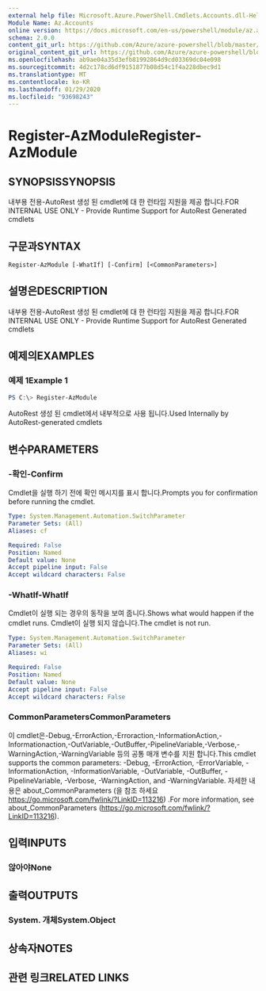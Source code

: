 ```yaml
---
external help file: Microsoft.Azure.PowerShell.Cmdlets.Accounts.dll-Help.xml
Module Name: Az.Accounts
online version: https://docs.microsoft.com/en-us/powershell/module/az.accounts/register-azmodule
schema: 2.0.0
content_git_url: https://github.com/Azure/azure-powershell/blob/master/src/Accounts/Accounts/help/Register-AzModule.md
original_content_git_url: https://github.com/Azure/azure-powershell/blob/master/src/Accounts/Accounts/help/Register-AzModule.md
ms.openlocfilehash: ab9ae04a35d3efb81992864d9cd03369dc04e098
ms.sourcegitcommit: 4d2c178cd6df9151877b08d54c1f4a228dbec9d1
ms.translationtype: MT
ms.contentlocale: ko-KR
ms.lasthandoff: 01/29/2020
ms.locfileid: "93698243"
---
```

# <span data-ttu-id="95b39-101">Register-AzModule</span><span class="sxs-lookup"><span data-stu-id="95b39-101">Register-AzModule</span></span>

## <span data-ttu-id="95b39-102">SYNOPSIS</span><span class="sxs-lookup"><span data-stu-id="95b39-102">SYNOPSIS</span></span>
<span data-ttu-id="95b39-103">내부용 전용-AutoRest 생성 된 cmdlet에 대 한 런타임 지원을 제공 합니다.</span><span class="sxs-lookup"><span data-stu-id="95b39-103">FOR INTERNAL USE ONLY - Provide Runtime Support for AutoRest Generated cmdlets</span></span>

## <span data-ttu-id="95b39-104">구문과</span><span class="sxs-lookup"><span data-stu-id="95b39-104">SYNTAX</span></span>

```
Register-AzModule [-WhatIf] [-Confirm] [<CommonParameters>]
```

## <span data-ttu-id="95b39-105">설명은</span><span class="sxs-lookup"><span data-stu-id="95b39-105">DESCRIPTION</span></span>
<span data-ttu-id="95b39-106">내부용 전용-AutoRest 생성 된 cmdlet에 대 한 런타임 지원을 제공 합니다.</span><span class="sxs-lookup"><span data-stu-id="95b39-106">FOR INTERNAL USE ONLY - Provide Runtime Support for AutoRest Generated cmdlets</span></span>

## <span data-ttu-id="95b39-107">예제의</span><span class="sxs-lookup"><span data-stu-id="95b39-107">EXAMPLES</span></span>

### <span data-ttu-id="95b39-108">예제 1</span><span class="sxs-lookup"><span data-stu-id="95b39-108">Example 1</span></span>
```powershell
PS C:\> Register-AzModule
```

<span data-ttu-id="95b39-109">AutoRest 생성 된 cmdlet에서 내부적으로 사용 됩니다.</span><span class="sxs-lookup"><span data-stu-id="95b39-109">Used Internally by AutoRest-generated cmdlets</span></span>

## <span data-ttu-id="95b39-110">변수</span><span class="sxs-lookup"><span data-stu-id="95b39-110">PARAMETERS</span></span>

### <span data-ttu-id="95b39-111">-확인</span><span class="sxs-lookup"><span data-stu-id="95b39-111">-Confirm</span></span>
<span data-ttu-id="95b39-112">Cmdlet을 실행 하기 전에 확인 메시지를 표시 합니다.</span><span class="sxs-lookup"><span data-stu-id="95b39-112">Prompts you for confirmation before running the cmdlet.</span></span>

```yaml
Type: System.Management.Automation.SwitchParameter
Parameter Sets: (All)
Aliases: cf

Required: False
Position: Named
Default value: None
Accept pipeline input: False
Accept wildcard characters: False
```

### <span data-ttu-id="95b39-113">-WhatIf</span><span class="sxs-lookup"><span data-stu-id="95b39-113">-WhatIf</span></span>
<span data-ttu-id="95b39-114">Cmdlet이 실행 되는 경우의 동작을 보여 줍니다.</span><span class="sxs-lookup"><span data-stu-id="95b39-114">Shows what would happen if the cmdlet runs.</span></span> <span data-ttu-id="95b39-115">Cmdlet이 실행 되지 않습니다.</span><span class="sxs-lookup"><span data-stu-id="95b39-115">The cmdlet is not run.</span></span>

```yaml
Type: System.Management.Automation.SwitchParameter
Parameter Sets: (All)
Aliases: wi

Required: False
Position: Named
Default value: None
Accept pipeline input: False
Accept wildcard characters: False
```

### <span data-ttu-id="95b39-116">CommonParameters</span><span class="sxs-lookup"><span data-stu-id="95b39-116">CommonParameters</span></span>
<span data-ttu-id="95b39-117">이 cmdlet은-Debug,-ErrorAction,-Erroraction,-InformationAction,-Informationaction,-OutVariable,-OutBuffer,-PipelineVariable,-Verbose,-WarningAction,-WarningVariable 등의 공통 매개 변수를 지원 합니다.</span><span class="sxs-lookup"><span data-stu-id="95b39-117">This cmdlet supports the common parameters: -Debug, -ErrorAction, -ErrorVariable, -InformationAction, -InformationVariable, -OutVariable, -OutBuffer, -PipelineVariable, -Verbose, -WarningAction, and -WarningVariable.</span></span> <span data-ttu-id="95b39-118">자세한 내용은 about_CommonParameters (을 참조 하세요 https://go.microsoft.com/fwlink/?LinkID=113216) .</span><span class="sxs-lookup"><span data-stu-id="95b39-118">For more information, see about_CommonParameters (https://go.microsoft.com/fwlink/?LinkID=113216).</span></span>

## <span data-ttu-id="95b39-119">입력</span><span class="sxs-lookup"><span data-stu-id="95b39-119">INPUTS</span></span>

### <span data-ttu-id="95b39-120">않아야</span><span class="sxs-lookup"><span data-stu-id="95b39-120">None</span></span>

## <span data-ttu-id="95b39-121">출력</span><span class="sxs-lookup"><span data-stu-id="95b39-121">OUTPUTS</span></span>

### <span data-ttu-id="95b39-122">System. 개체</span><span class="sxs-lookup"><span data-stu-id="95b39-122">System.Object</span></span>
## <span data-ttu-id="95b39-123">상속자</span><span class="sxs-lookup"><span data-stu-id="95b39-123">NOTES</span></span>

## <span data-ttu-id="95b39-124">관련 링크</span><span class="sxs-lookup"><span data-stu-id="95b39-124">RELATED LINKS</span></span>
